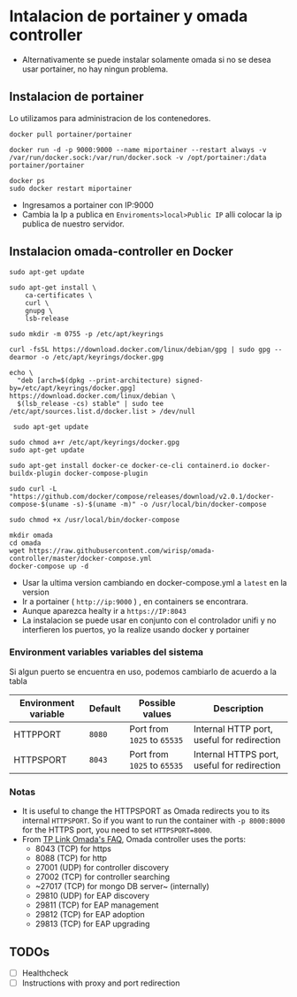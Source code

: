 # Intalacion de portainer y omada controller
- Alternativamente se puede instalar solamente omada si no se desea usar portainer, no hay ningun problema.

## Instalacion de portainer
Lo utilizamos para administracion de los contenedores.

```
docker pull portainer/portainer
```

```
docker run -d -p 9000:9000 --name miportainer --restart always -v /var/run/docker.sock:/var/run/docker.sock -v /opt/portainer:/data portainer/portainer
```

```
docker ps
sudo docker restart miportainer
```

- Ingresamos a portainer con IP:9000
- Cambia la Ip a publica en `Enviroments>local>Public IP` alli colocar la ip publica de nuestro servidor.

## Instalacion omada-controller en Docker 

```
sudo apt-get update
```

```
sudo apt-get install \
    ca-certificates \
    curl \
    gnupg \
    lsb-release
```

```
sudo mkdir -m 0755 -p /etc/apt/keyrings
```

```
curl -fsSL https://download.docker.com/linux/debian/gpg | sudo gpg --dearmor -o /etc/apt/keyrings/docker.gpg
```

```
echo \
  "deb [arch=$(dpkg --print-architecture) signed-by=/etc/apt/keyrings/docker.gpg] https://download.docker.com/linux/debian \
  $(lsb_release -cs) stable" | sudo tee /etc/apt/sources.list.d/docker.list > /dev/null
```

```
 sudo apt-get update
 ```
 
 ```
 sudo chmod a+r /etc/apt/keyrings/docker.gpg
 sudo apt-get update
 ```
 
 ```
 sudo apt-get install docker-ce docker-ce-cli containerd.io docker-buildx-plugin docker-compose-plugin
 ```
 
 ```
 sudo curl -L "https://github.com/docker/compose/releases/download/v2.0.1/docker-compose-$(uname -s)-$(uname -m)" -o /usr/local/bin/docker-compose
 ```
 
 ```
 sudo chmod +x /usr/local/bin/docker-compose
 ```
 
```
mkdir omada
cd omada
wget https://raw.githubusercontent.com/wirisp/omada-controller/master/docker-compose.yml
docker-compose up -d
```
- Usar la ultima version cambiando en docker-compose.yml a `latest` en la version
- Ir a portainer ( `http://ip:9000` ) , en containers se encontrara.
- Aunque aparezca healty ir a `https://IP:8043`
- La instalacion se puede usar en conjunto con el controlador unifi y no interfieren los puertos, yo la realize usando docker y portainer


### Environment variables variables del sistema
Si algun puerto se encuentra en uso, podemos cambiarlo de acuerdo a la tabla

| Environment variable | Default | Possible values | Description |
| --- | --- | --- | --- |
| HTTPPORT | `8080` | Port from `1025` to `65535` | Internal HTTP port, useful for redirection |
| HTTPSPORT | `8043` | Port from `1025` to `65535` | Internal HTTPS port, useful for redirection |

### Notas

- It is useful to change the HTTPSPORT as Omada redirects you to its internal `HTTPSPORT`.
So if you want to run the container with `-p 8000:8000` for the HTTPS port, you need to set `HTTPSPORT=8000`.
- From [TP Link Omada's FAQ](https://www.tp-link.com/us/support/faq/865), Omada controller uses the ports:
    - 8043 (TCP) for https
    - 8088 (TCP) for http
    - 27001 (UDP) for controller discovery
    - 27002 (TCP) for controller searching
    - ~27017 (TCP) for mongo DB server~ (internally)
    - 29810 (UDP) for EAP discovery
    - 29811 (TCP) for EAP management
    - 29812 (TCP) for EAP adoption
    - 29813 (TCP) for EAP upgrading

## TODOs

- [ ] Healthcheck
- [ ] Instructions with proxy and port redirection
